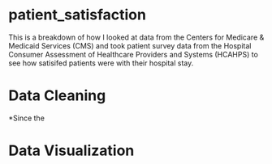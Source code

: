 # patient_satisfaction
This is a breakdown of how I looked at data from the Centers for Medicare & Medicaid Services (CMS) and took patient survey data from the Hospital Consumer Assessment of Healthcare Providers and Systems (HCAHPS) to see how satisifed patients were with their hospital stay.

# Data Cleaning
*Since the

# Data Visualization

